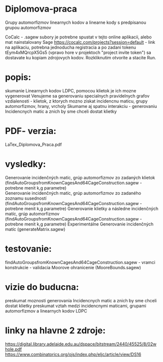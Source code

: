 # Diplomova-praca
Grupy automorfizmov linearnych kodov a linearne kody s predpisanou grupou automorfizmov

CoCalc - .sagew subory je potrebne spustat v tejto online aplikacii, alebo mat nainstalovany Sage
https://cocalc.com/projects?session=default - link na aplikaciu, potrebna jednoducha registracia a po zadani tokenu tEym4xMQrcpX5Gs5 (vpravo hore v projektoch "project invite token") sa dostavate ku kopiam zdrojovych kodov. Rozkliknutim otvorite a stacite Run.

# popis:
skumanie Linearnych kodov LDPC, pomocou klietok je ich mozne vygenerovat
Venujeme sa generovaniu specialnych pravidelnych grafov vzdialenosti - klietok, z ktorych mozno ziskat incidencnu maticu, grupy automorfizmov, hrany, vrcholy
Skumame aj spatnu interakciu - generovaniu Incidencnych matic a znich by sme chceli dostat klietky

# PDF- verzia:
LaTex_Diplomova_Praca.pdf

# vysledky:
Generovanie incidenčných matíc, grúp automorfizmov zo zadaných klietok       (findAutoGroupsfromKnownCagesAnd64CageConstruction.sagew - potrebne menit k,g parametre)               
Generovanie incidenčných matíc, grúp automorfizmov zo zadaného zoznamu susedností (findAutoGroupsfromKnownCagesAnd64CageConstruction.sagew - potrebne menit k,g parametre) 
Generovanie klietky a následne incidenčných matíc, grúp automorfizmov         (findAutoGroupsfromKnownCagesAnd64CageConstruction.sagew - potrebne menit k,g parametre) 
Experimentálne Generovanie incidenčných matíc                                 (generateMatrix.sagew) 

# testovanie:
findAutoGroupsfromKnownCagesAnd64CageConstruction.sagew - vramci konstrukcie - validacia
Moorove ohranicenie                                                             (MooreBounds.sagew)

# vizie do buducna:
preskumat moznosti generovania Incidencnych matic a znich by sme chceli dostat klietky
preskumat vztah medzi incidencnymi maticami, grupami automorfizmov a linearnych kodov LDPC

# linky na hlavne 2 zdroje:
https://digital.library.adelaide.edu.au/dspace/bitstream/2440/45525/8/02whole.pdf
https://www.combinatorics.org/ojs/index.php/eljc/article/view/DS16






